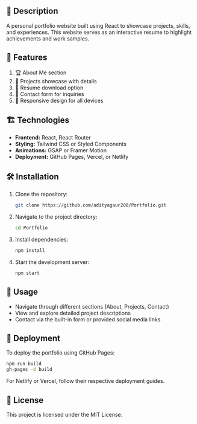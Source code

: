
## 📖 Description
A personal portfolio website built using React to showcase projects, skills, and experiences. This website serves as an interactive resume to highlight achievements and work samples.

## 🚀 Features

1. 🏆 About Me section
2. 💼 Projects showcase with details
3. 📜 Resume download option
4. 📧 Contact form for inquiries
5. 🎨 Responsive design for all devices

## 🏗️ Technologies

- **Frontend:** React, React Router
- **Styling:** Tailwind CSS or Styled Components
- **Animations:** GSAP or Framer Motion
- **Deployment:** GitHub Pages, Vercel, or Netlify

## 🛠️ Installation

1. Clone the repository:
   ```bash
   git clone https://github.com/adityagaur200/Portfolio.git
   ```
2. Navigate to the project directory:
   ```bash
   cd Portfolio
   ```
3. Install dependencies:
   ```bash
   npm install
   ```
4. Start the development server:
   ```bash
   npm start
   ```

## 📌 Usage
- Navigate through different sections (About, Projects, Contact)
- View and explore detailed project descriptions
- Contact via the built-in form or provided social media links

## 🚀 Deployment
To deploy the portfolio using GitHub Pages:
```bash
npm run build
gh-pages -d build
```
For Netlify or Vercel, follow their respective deployment guides.

## 📜 License
This project is licensed under the MIT License.


